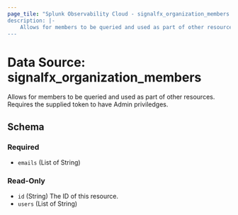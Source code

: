 ```yaml
---
page_tile: "Splunk Observability Cloud - signalfx_organization_members
description: |-
    Allows for members to be queried and used as part of other resources. Requires the supplied token to have Admin priviledges.
---
```


# Data Source: signalfx_organization_members

Allows for members to be queried and used as part of other resources. Requires the supplied token to have Admin priviledges.



<!-- schema generated by tfplugindocs -->
## Schema

### Required

- `emails` (List of String)

### Read-Only

- `id` (String) The ID of this resource.
- `users` (List of String)

